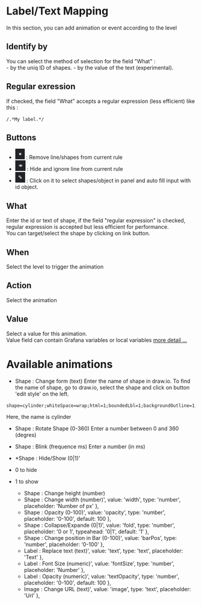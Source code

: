 # Label/Text Mapping
In this section, you can add animation or event according to the level

## Identify by
You can select the method of selection for the field "What" :    
    - by the uniq ID of shapes.
    - by the value of the text (experimental).

## Regular exression
If checked, the field "What" accepts a regular expression (less efficient) like this :
```
/.*My label.*/
```

## Buttons
  - ![remove](images/fa-remove.png) : Remove line/shapes from current rule
  - ![hide](images/fa-hide.png) : Hide and ignore line from current rule
  - ![link](images/fa-link.png) : Click on it to select shapes/object in panel and auto fill input with id object.

## What
Enter the id or text of shape, if the field "regular expression" is checked, regular expression is accepted but less efficient for performance.  
You can target/select the shape by clicking on link button.  

## When
Select the level to trigger the animation

## Action
Select the animation

## Value
Select a value for this animation.  
Value field can contain Grafana variables or local variables
[more detail ...](VARIABLES)  

# Available animations
* Shape : Change form (text)
Enter the name of shape in draw.io.
To find the name of shape, go to draw.io, select the shape and click on button 'edit style' on the left.
``` 
shape=cylinder;whiteSpace=wrap;html=1;boundedLbl=1;backgroundOutline=1; 
```
Here, the name is cylinder

* Shape : Rotate Shape (0-360)
Enter a number between 0 and 360 (degres)
    
* Shape : Blink (frequence ms)
Enter a number (in ms)

* *Shape : Hide/Show (0|1)'
 - 0 to hide
 - 1 to show

    - Shape : Change height (number)
    - Shape : Change width (number)', value: 'width', type: 'number', placeholder: 'Number of px' },
    - Shape : Opacity (0-100)', value: 'opacity', type: 'number', placeholder: '0-100', default: 100 },
    - Shape : Collapse/Expande (0|1)', value: 'fold', type: 'number', placeholder: '0 or 1', typeahead: '0|1', default: '1' },
    - Shape : Change position in Bar (0-100)', value: 'barPos', type: 'number', placeholder: '0-100' },
    - Label : Replace text (text)', value: 'text', type: 'text', placeholder: 'Text' },
    - Label : Font Size (numeric)', value: 'fontSize', type: 'number', placeholder: 'Number' },
    - Label : Opacity (numeric)', value: 'textOpacity', type: 'number', placeholder: '0-100', default: 100 },
     - Image : Change URL (text)', value: 'image', type: 'text', placeholder: 'Url' },